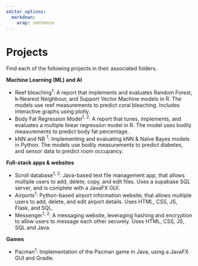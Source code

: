 ```yaml
---
editor_options: 
  markdown: 
    wrap: sentence
---
```


# Projects

Find each of the following projects in their associated folders.

**Machine Learning (ML) and AI** 
- Reef bleaching<sup>1</sup>: A report that implements and evaluates Random Forest, k-Nearest Neighbour, and Support Vector Machine models in R.
The models use reef measurements to predict coral bleaching.
Includes interactive graphs using plotly.
- Body Fat Regression Model<sup>1, 2</sup>: A report that tunes, implements, and evaluates a multiple linear regression model in R.
The model uses bodily measurements to predict body fat percentage.
- kNN and NB <sup>1</sup>: Implementing and evaluating kNN & Naïve Bayes models in Python.
The models use bodily measurements to predict diabetes, and sensor data to predict room occupancy.

**Full-stack apps & websites** 
- Scroll database<sup>1, 2</sup>: Java-based text file management app, that allows multiple users to add, delete, copy, and edit files.
Uses a supabase SQL server, and is complete with a JavaFX GUI.
- Airports<sup>1</sup>: Python-based airport information website, that allows multiple users to add, delete, and edit airport details.
Uses HTML, CSS, JS, Flask, and SQL.
- Messenger<sup>1, 2</sup>: A messaging website, leveraging hashing and encryption to allow users to message each other securely.
Uses HTML, CSS, JS, SQL and Java.

**Games**
- Pacman<sup>1</sup>: Implementation of the Pacman game in Java, using a JavaFX GUI and Gradle.
